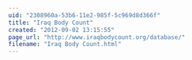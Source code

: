 ```yaml
---
uid: "2308960a-53b6-11e2-985f-5c969d8d366f"
title: "Iraq Body Count"
created: "2012-09-02 13:15:55"
page_url: "http://www.iraqbodycount.org/database/"
filename: "Iraq Body Count.html"
---
```

